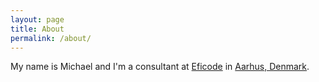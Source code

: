 ```yaml
---
layout: page
title: About
permalink: /about/
---
```


My name is Michael and I'm a consultant at [Eficode](http://eficode.com/) in [Aarhus, Denmark](https://goo.gl/maps/wkJD7).

